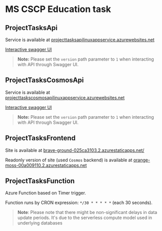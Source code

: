 # MS CSCP Education task

## ProjectTasksApi

Service is available at [projecttasksapilinuxappservice.azurewebsites.net](https://projecttasksapilinuxappservice.azurewebsites.net)

[Interactive swagger UI](https://projecttasksapilinuxappservice.azurewebsites.net/swagger/index.html)

> **Note:** Please set the `version` path parameter to `1` when interacting with API through Swagger UI.

## ProjectTasksCosmosApi

Service is available at [projecttaskscosmosapilinuxappservice.azurewebsites.net](https://projecttaskscosmosapilinuxappservice.azurewebsites.net)

[Interactive swagger UI](https://projecttaskscosmosapilinuxappservice.azurewebsites.net/swagger/index.html)

> **Note:** Please set the `version` path parameter to `1` when interacting with API through Swagger UI.

## ProjectTasksFrontend

Site is available at [brave-ground-025ca3103.2.azurestaticapps.net/](https://brave-ground-025ca3103.2.azurestaticapps.net/)

Readonly version of site (used `Cosmos` backend) is available at [orange-moss-00a009110.2.azurestaticapps.net](https://orange-moss-00a009110.2.azurestaticapps.net/)

## ProjectTasksFunction

Azure Function based on Timer trigger.

Function runs by CRON expression: `*/30 * * * * *` (each 30 seconds).

> **Note**: Please note that there might be non-significant delays in data update periods.
> It's due to the serverless compute model used in underlying databases
